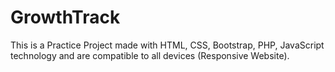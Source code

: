 # GrowthTrack
This is a Practice Project made with HTML, CSS, Bootstrap, PHP, JavaScript technology and are compatible to all devices (Responsive Website).
